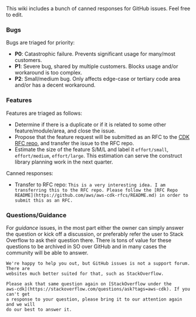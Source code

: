 This wiki includes a bunch of canned responses for GitHub issues. Feel free to edit.

### Bugs

Bugs are triaged for priority:

- **P0**: Catastrophic failure. Prevents significant usage for many/most customers.
- **P1**: Severe bug, shared by multiple customers. Blocks usage and/or workaround is too complex.
- **P2**: Small/medium bug. Only affects edge-case or tertiary code area and/or has a decent workaround.

### Features

Features are triaged as follows:

 - Determine if there is a duplicate or if it is related to some other feature/module/area, and close the issue.
 - Propose that the feature request will be submitted as an RFC to the [CDK RFC repo](https://github.com/aws/aws-cdk-rfcs), and transfer the issue to the RFC repo.
 - Estimate the size of the feature S/M/L and label it `effort/small`, `effort/medium`, `effort/large`. This estimation can serve the construct library planning work in the next quarter.

Canned responses:

- Transfer to RFC repo: `This is a very interesting idea. I am transferring this to the RFC repo. Please follow the [RFC Repo README](https://github.com/aws/aws-cdk-rfcs/README.md) in order to submit this as an RFC.`

### Questions/Guidance

For *guidance* issues, in the most part either the owner can simply answer the question or kick off a discussion, or preferably refer the user to Stack Overflow to ask their question there. There is tons of value for these questions to be archived in SO over GitHub and in many cases the community will be able to answer.

```
We're happy to help you out, but GitHub issues is not a support forum. There are
websites much better suited for that, such as StackOverflow.

Please ask that same question again on [StackOverflow under the
aws-cdk](https://stackoverflow.com/questions/ask?tags=aws-cdk). If you can't get
a response to your question, please bring it to our attention again and we will
do our best to answer it.
```